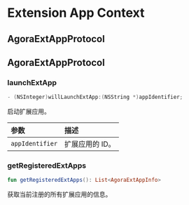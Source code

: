 # Extension App Context

## AgoraExtAppProtocol

## AgoraExtAppProtocol

### launchExtApp

```kotlin
- (NSInteger)willLaunchExtApp:(NSString *)appIdentifier;
```

启动扩展应用。

| 参数            | 描述            |
| :-------------- | :-------------- |
| `appIdentifier` | 扩展应用的 ID。 |

### getRegisteredExtApps

```kotlin
fun getRegisteredExtApps(): List<AgoraExtAppInfo>
```

获取当前注册的所有扩展应用的信息。
